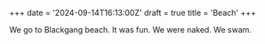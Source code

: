 +++
date = '2024-09-14T16:13:00Z'
draft = true
title = 'Beach'
+++

We go to Blackgang beach.
It was fun.
We were naked.
We swam.
